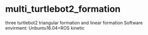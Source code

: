 # multi_turtlebot2_formation
three turtlebot2 triangular formation and linear formation
Software envirment:
    Unbuntu16.04+ROS kinetic
